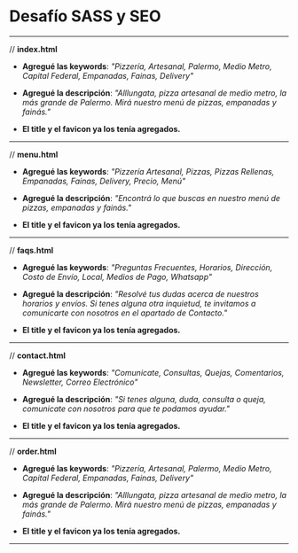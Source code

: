 # Desafío SASS y SEO
---

// **index.html**

- **Agregué las keywords**: *"Pizzería, Artesanal, Palermo, Medio Metro, Capital Federal, Empanadas, Fainas, Delivery"*

- **Agregué la descripción**: *"Alllungata, pizza artesanal de medio metro, la más grande de Palermo. Mirá nuestro menú de pizzas, empanadas y fainás."*

- **El title y el favicon ya los tenía agregados.**

---


// **menu.html**

- **Agregué las keywords**: *"Pizzería Artesanal, Pizzas, Pizzas Rellenas, Empanadas, Fainas, Delivery, Precio, Menú"*

- **Agregué la descripción**: *"Encontrá lo que buscas en nuestro menú de pizzas, empanadas y fainás."*

- **El title y el favicon ya los tenía agregados.**

---


// **faqs.html**

- **Agregué las keywords**: *"Preguntas Frecuentes, Horarios, Dirección, Costo de Envío, Local, Medios de Pago, Whatsapp"*

- **Agregué la descripción**: *"Resolvé tus dudas acerca de nuestros horarios y envíos. Si tenes alguna otra inquietud, te invitamos a comunicarte con nosotros en el apartado de Contacto."*

- **El title y el favicon ya los tenía agregados.**

---


// **contact.html**

- **Agregué las keywords**: *"Comunicate, Consultas, Quejas, Comentarios, Newsletter, Correo Electrónico"*

- **Agregué la descripción**: *"Si tenes alguna, duda, consulta o queja, comunicate con nosotros para que te podamos ayudar."*

- **El title y el favicon ya los tenía agregados.**

---


// **order.html**

- **Agregué las keywords**: *"Pizzería, Artesanal, Palermo, Medio Metro, Capital Federal, Empanadas, Fainas, Delivery"*

- **Agregué la descripción**: *"Alllungata, pizza artesanal de medio metro, la más grande de Palermo. Mirá nuestro menú de pizzas, empanadas y fainás."*

- **El title y el favicon ya los tenía agregados.**

---